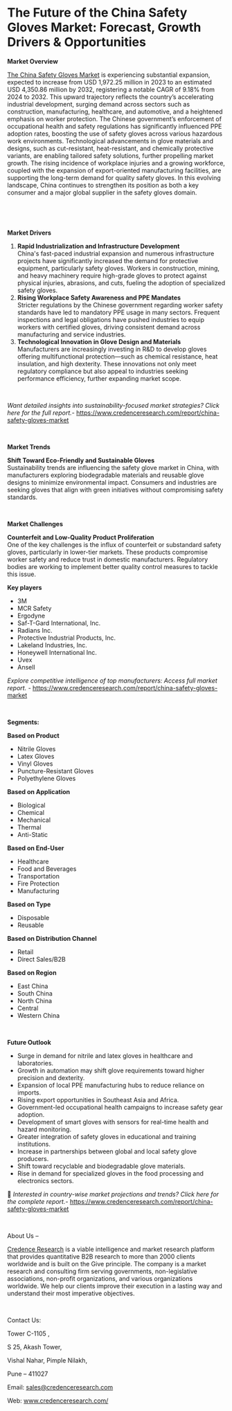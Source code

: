 # The Future of the China Safety Gloves Market: Forecast, Growth Drivers & Opportunities


<p><strong>Market Overview</strong></p>
<p><a href="https://www.credenceresearch.com/report/china-safety-gloves-market">The China Safety Gloves Market</a> is experiencing substantial expansion, expected to increase from USD 1,972.25 million in 2023 to an estimated USD 4,350.86 million by 2032, registering a notable CAGR of 9.18% from 2024 to 2032. This upward trajectory reflects the country&rsquo;s accelerating industrial development, surging demand across sectors such as construction, manufacturing, healthcare, and automotive, and a heightened emphasis on worker protection. The Chinese government&rsquo;s enforcement of occupational health and safety regulations has significantly influenced PPE adoption rates, boosting the use of safety gloves across various hazardous work environments. Technological advancements in glove materials and designs, such as cut-resistant, heat-resistant, and chemically protective variants, are enabling tailored safety solutions, further propelling market growth. The rising incidence of workplace injuries and a growing workforce, coupled with the expansion of export-oriented manufacturing facilities, are supporting the long-term demand for quality safety gloves. In this evolving landscape, China continues to strengthen its position as both a key consumer and a major global supplier in the safety gloves domain.</p>
<p><strong>&nbsp;</strong></p>
<p><strong>&nbsp;</strong></p>
<p><strong>Market Drivers</strong></p>
<ol>
<li><strong> Rapid Industrialization and Infrastructure Development</strong><br data-start="1338" data-end="1341" /> China's fast-paced industrial expansion and numerous infrastructure projects have significantly increased the demand for protective equipment, particularly safety gloves. Workers in construction, mining, and heavy machinery require high-grade gloves to protect against physical injuries, abrasions, and cuts, fueling the adoption of specialized safety gloves.</li>
<li data-start="1702" data-end="2068"><strong data-start="1702" data-end="1759"> Rising Workplace Safety Awareness and PPE Mandates</strong><br data-start="1759" data-end="1762" /> Stricter regulations by the Chinese government regarding worker safety standards have led to mandatory PPE usage in many sectors. Frequent inspections and legal obligations have pushed industries to equip workers with certified gloves, driving consistent demand across manufacturing and service industries.</li>
<li data-start="2070" data-end="2449"><strong data-start="2070" data-end="2131"> Technological Innovation in Glove Design and Materials</strong><br data-start="2131" data-end="2134" /> Manufacturers are increasingly investing in R&amp;D to develop gloves offering multifunctional protection&mdash;such as chemical resistance, heat insulation, and high dexterity. These innovations not only meet regulatory compliance but also appeal to industries seeking performance efficiency, further expanding market scope.</li>
</ol>
<p><strong>&nbsp;</strong></p>
<p><em>Want detailed insights into sustainability-focused market strategies? Click here for the full report.- </em><a href="https://www.credenceresearch.com/report/china-safety-gloves-market">https://www.credenceresearch.com/report/china-safety-gloves-market</a></p>
<p>&nbsp;</p>
<p><strong>Market Trends</strong></p>
<p><strong>Shift Toward Eco-Friendly and Sustainable Gloves</strong><br /> Sustainability trends are influencing the safety glove market in China, with manufacturers exploring biodegradable materials and reusable glove designs to minimize environmental impact. Consumers and industries are seeking gloves that align with green initiatives without compromising safety standards.</p>
<p><strong>&nbsp;</strong></p>
<p><strong>Market Challenges</strong></p>
<p><strong>Counterfeit and Low-Quality Product Proliferation</strong><br /> One of the key challenges is the influx of counterfeit or substandard safety gloves, particularly in lower-tier markets. These products compromise worker safety and reduce trust in domestic manufacturers. Regulatory bodies are working to implement better quality control measures to tackle this issue.</p>
<p><strong>Key players</strong></p>
<ul>
<li>3M</li>
<li>MCR Safety</li>
<li>Ergodyne</li>
<li>Saf-T-Gard International, Inc.</li>
<li>Radians Inc.</li>
<li>Protective Industrial Products, Inc.</li>
<li>Lakeland Industries, Inc.</li>
<li>Honeywell International Inc.</li>
<li>Uvex</li>
<li>Ansell</li>
</ul>
<p><em>Explore competitive intelligence of top manufacturers: Access full market report. - </em><a href="https://www.credenceresearch.com/report/china-safety-gloves-market">https://www.credenceresearch.com/report/china-safety-gloves-market</a></p>
<p>&nbsp;</p>
<p><strong>Segments:</strong></p>
<p><strong>Based on Product</strong></p>
<ul>
<li>Nitrile Gloves</li>
<li>Latex Gloves</li>
<li>Vinyl Gloves</li>
<li>Puncture-Resistant Gloves</li>
<li>Polyethylene Gloves</li>
</ul>
<p><strong>Based on Application</strong></p>
<ul>
<li>Biological</li>
<li>Chemical</li>
<li>Mechanical</li>
<li>Thermal</li>
<li>Anti-Static</li>
</ul>
<p><strong>Based on End-User</strong></p>
<ul>
<li>Healthcare</li>
<li>Food and Beverages</li>
<li>Transportation</li>
<li>Fire Protection</li>
<li>Manufacturing</li>
</ul>
<p><strong>Based on Type</strong></p>
<ul>
<li>Disposable</li>
<li>Reusable</li>
</ul>
<p><strong>Based on Distribution Channel</strong></p>
<ul>
<li>Retail</li>
<li>Direct Sales/B2B</li>
</ul>
<p><strong>Based on Region</strong></p>
<ul>
<li>East China</li>
<li>South China</li>
<li>North China</li>
<li>Central</li>
<li>Western China</li>
</ul>
<p>&nbsp;</p>
<p><strong>Future Outlook </strong></p>
<ul>
<li>Surge in demand for nitrile and latex gloves in healthcare and laboratories.</li>
<li>Growth in automation may shift glove requirements toward higher precision and dexterity.</li>
<li>Expansion of local PPE manufacturing hubs to reduce reliance on imports.</li>
<li>Rising export opportunities in Southeast Asia and Africa.</li>
<li>Government-led occupational health campaigns to increase safety gear adoption.</li>
<li>Development of smart gloves with sensors for real-time health and hazard monitoring.</li>
<li>Greater integration of safety gloves in educational and training institutions.</li>
<li>Increase in partnerships between global and local safety glove producers.</li>
<li>Shift toward recyclable and biodegradable glove materials.</li>
<li>Rise in demand for specialized gloves in the food processing and electronics sectors.</li>
</ul>
<p>📌 <em>Interested in country-wise market projections and trends? Click here for the complete report.- </em><a href="https://www.credenceresearch.com/report/china-safety-gloves-market">https://www.credenceresearch.com/report/china-safety-gloves-market</a></p>
<p>&nbsp;</p>
<p>About Us &ndash;</p>
<p><a href="https://www.credenceresearch.com/">Credence Research</a> is a viable intelligence and market research platform that provides quantitative B2B research to more than 2000 clients worldwide and is built on the Give principle. The company is a market research and consulting firm serving governments, non-legislative associations, non-profit organizations, and various organizations worldwide. We help our clients improve their execution in a lasting way and understand their most imperative objectives.</p>
<p>&nbsp;</p>
<p>Contact Us:</p>
<p>Tower C-1105 ,</p>
<p>S 25, Akash Tower,</p>
<p>Vishal Nahar, Pimple Nilakh,</p>
<p>Pune &ndash; 411027</p>
<p>Email: <a href="mailto:sales@credenceresearch.com">sales@credenceresearch.com</a></p>
<p>Web: <a href="http://www.credenceresearch.com/">www.credenceresearch.com/</a></p>
